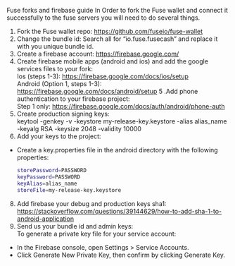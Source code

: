Fuse forks and firebase guide
In Order to fork the Fuse wallet and connect it successfully to the fuse servers you will need to do several things.

1. Fork the Fuse wallet repo: https://github.com/fuseio/fuse-wallet
2. Change the bundle id: Search all for “io.fuse.fusecash” and replace it with you unique bundle id.
3. Create a firebase account: https://firebase.google.com/
4. Create firebase mobile apps (android and ios) and add the google services files to your fork:<br>
Ios (steps 1-3): https://firebase.google.com/docs/ios/setup<br>
Android (Option 1, steps 1-3): https://firebase.google.com/docs/android/setup
5 .Add phone authentication to your firebase project:<br>
Step 1 only: https://firebase.google.com/docs/auth/android/phone-auth
6. Create production signing keys:<br>
keytool -genkey -v -keystore my-release-key.keystore -alias alias_name -keyalg RSA -keysize 2048 -validity 10000
7. Add your keys to the project:

- Create a key.properties file in the android directory with the following properties:

    ```bash
    storePassword=PASSWORD
    keyPassword=PASSWORD
    keyAlias=alias_name
    storeFile=my-release-key.keystore
    ```

8. Add firebase your debug and production keys sha1:<br>
https://stackoverflow.com/questions/39144629/how-to-add-sha-1-to-android-application
9. Send us your bundle id and admin keys:<br>
To generate a private key file for your service account:
- In the Firebase console, open Settings > Service Accounts.
- Click Generate New Private Key, then confirm by clicking Generate Key.
